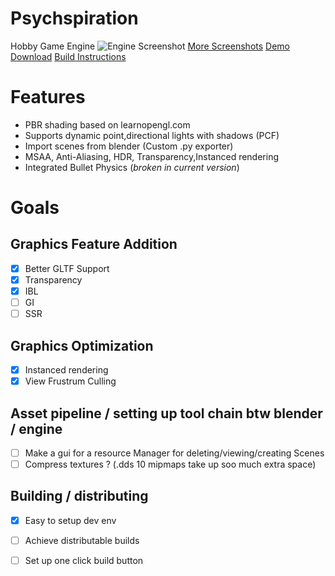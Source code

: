 # Psychspiration

Hobby Game Engine 
![Engine Screenshot](https://live.staticflickr.com/65535/52650553805_552e7114ce_b.jpg)
[More Screenshots](https://www.flickr.com/photos/197526599@N02/albums/72177720305537764/with/52650382154/)
[Demo Download](https://drive.google.com/file/d/1xFDgGSghTHYpK5WjfNraR_NswliVC89u/view?usp=sharing)
[Build Instructions](./documentation/Documentation.md)
# Features

* PBR shading based on learnopengl.com
* Supports dynamic point,directional lights with shadows (PCF)
* Import scenes from blender (Custom .py exporter)
* MSAA, Anti-Aliasing, HDR, Transparency,Instanced rendering 
* Integrated Bullet Physics (*broken in current version*)

# Goals
## Graphics Feature Addition
* [x] Better GLTF Support
* [x] Transparency
* [x] IBL
* [ ] GI
* [ ] SSR
## Graphics Optimization
* [x] Instanced rendering
* [x] View Frustrum Culling
## Asset pipeline / setting up tool chain btw blender / engine
* [ ] Make a gui for a resource Manager for deleting/viewing/creating Scenes
* [ ] Compress textures ? (.dds 10 mipmaps take up soo much extra space)
## Building / distributing
* [x] Easy to setup dev env
* [ ] Achieve distributable builds
* [ ] Set up one click build button


